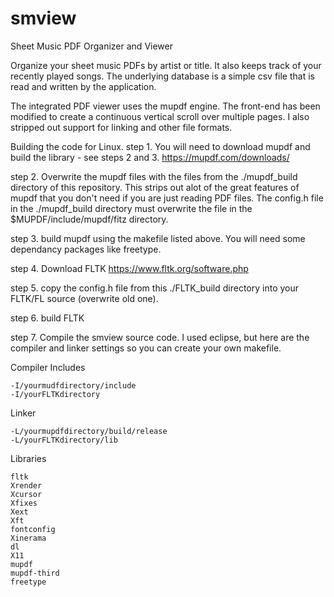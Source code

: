 # smview
Sheet Music PDF Organizer and Viewer

Organize your sheet music PDFs by artist or title.  It also keeps track of your recently played songs.
The underlying database is a simple csv file that is read and written by the application.

The integrated PDF viewer uses the mupdf engine.  The front-end has been modified to create a continuous vertical scroll over
multiple pages.  I also stripped out support for linking and other file formats. 

Building the code for Linux.
step 1. You will need to download mupdf and build the library - see steps 2 and 3.
https://mupdf.com/downloads/

step 2. Overwrite the mupdf files with the files from the ./mupdf_build directory of this repository.  This strips out alot of the great features of mupdf that you don't need if you are just reading PDF files.  The config.h file in the ./mupdf_build directory must overwrite the file in the $MUPDF/include/mupdf/fitz directory.

step 3. build mupdf using the makefile listed above.  You will need some dependancy packages like freetype.

step 4. Download FLTK
https://www.fltk.org/software.php

step 5. copy the config.h file from this ./FLTK_build directory into your FLTK/FL source (overwrite old one).

step 6. build FLTK

step 7. Compile the smview source code.  I used eclipse, but here are the compiler and linker settings so you can create
your own makefile.

Compiler Includes
```
-I/yourmudfdirectory/include
-I/yourFLTKdirectory
```
Linker
```
-L/yourmupdfdirectory/build/release
-L/yourFLTKdirectory/lib
```
Libraries
```
fltk
Xrender
Xcursor
Xfixes
Xext
Xft
fontconfig
Xinerama
dl
X11
mupdf
mupdf-third
freetype
```
